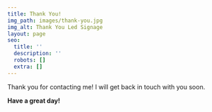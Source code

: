 ```yaml
---
title: Thank You!
img_path: images/thank-you.jpg
img_alt: Thank You Led Signage
layout: page
seo:
  title: ''
  description: ''
  robots: []
  extra: []
---
```


Thank you for contacting me! I will get back in touch with you soon.

**Have a great day!**